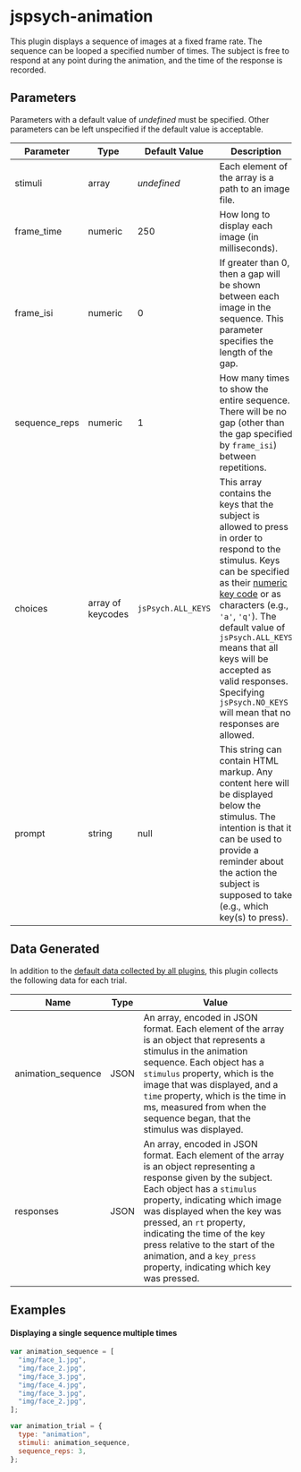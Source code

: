 # jspsych-animation

This plugin displays a sequence of images at a fixed frame rate. The sequence can be looped a specified number of times. The subject is free to respond at any point during the animation, and the time of the response is recorded.

## Parameters

Parameters with a default value of _undefined_ must be specified. Other parameters can be left unspecified if the default value is acceptable.

| Parameter     | Type              | Default Value      | Description                                                                                                                                                                                                                                                                                                                                                                                                                                       |
| ------------- | ----------------- | ------------------ | ------------------------------------------------------------------------------------------------------------------------------------------------------------------------------------------------------------------------------------------------------------------------------------------------------------------------------------------------------------------------------------------------------------------------------------------------- |
| stimuli       | array             | _undefined_        | Each element of the array is a path to an image file.                                                                                                                                                                                                                                                                                                                                                                                             |
| frame_time    | numeric           | 250                | How long to display each image (in milliseconds).                                                                                                                                                                                                                                                                                                                                                                                                 |
| frame_isi     | numeric           | 0                  | If greater than 0, then a gap will be shown between each image in the sequence. This parameter specifies the length of the gap.                                                                                                                                                                                                                                                                                                                   |
| sequence_reps | numeric           | 1                  | How many times to show the entire sequence. There will be no gap (other than the gap specified by `frame_isi`) between repetitions.                                                                                                                                                                                                                                                                                                               |
| choices       | array of keycodes | `jsPsych.ALL_KEYS` | This array contains the keys that the subject is allowed to press in order to respond to the stimulus. Keys can be specified as their [numeric key code](http://www.cambiaresearch.com/articles/15/javascript-char-codes-key-codes) or as characters (e.g., `'a'`, `'q'`). The default value of `jsPsych.ALL_KEYS` means that all keys will be accepted as valid responses. Specifying `jsPsych.NO_KEYS` will mean that no responses are allowed. |
| prompt        | string            | null               | This string can contain HTML markup. Any content here will be displayed below the stimulus. The intention is that it can be used to provide a reminder about the action the subject is supposed to take (e.g., which key(s) to press).                                                                                                                                                                                                            |

## Data Generated

In addition to the [default data collected by all plugins](overview#datacollectedbyplugins), this plugin collects the following data for each trial.

| Name               | Type | Value                                                                                                                                                                                                                                                                                                                                                                                     |
| ------------------ | ---- | ----------------------------------------------------------------------------------------------------------------------------------------------------------------------------------------------------------------------------------------------------------------------------------------------------------------------------------------------------------------------------------------- |
| animation_sequence | JSON | An array, encoded in JSON format. Each element of the array is an object that represents a stimulus in the animation sequence. Each object has a `stimulus` property, which is the image that was displayed, and a `time` property, which is the time in ms, measured from when the sequence began, that the stimulus was displayed.                                                      |
| responses          | JSON | An array, encoded in JSON format. Each element of the array is an object representing a response given by the subject. Each object has a `stimulus` property, indicating which image was displayed when the key was pressed, an `rt` property, indicating the time of the key press relative to the start of the animation, and a `key_press` property, indicating which key was pressed. |

## Examples

#### Displaying a single sequence multiple times

```javascript
var animation_sequence = [
  "img/face_1.jpg",
  "img/face_2.jpg",
  "img/face_3.jpg",
  "img/face_4.jpg",
  "img/face_3.jpg",
  "img/face_2.jpg",
];

var animation_trial = {
  type: "animation",
  stimuli: animation_sequence,
  sequence_reps: 3,
};
```
